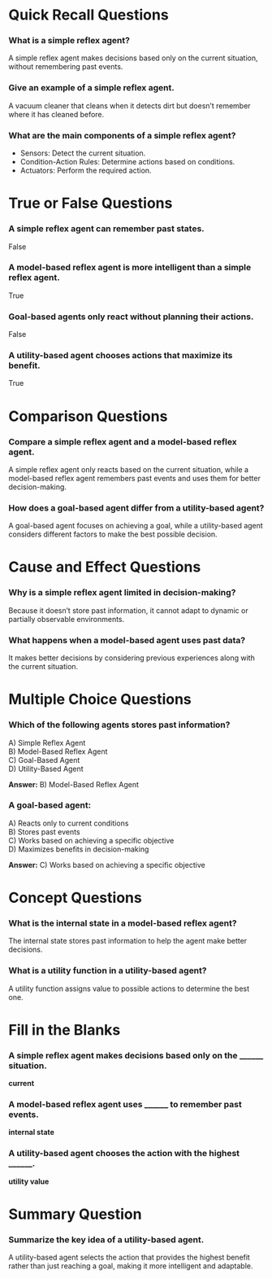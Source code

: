 # Quick Recall Questions

### What is a simple reflex agent?

A simple reflex agent makes decisions based only on the current situation, without remembering past events.

### Give an example of a simple reflex agent.

A vacuum cleaner that cleans when it detects dirt but doesn’t remember where it has cleaned before.

### What are the main components of a simple reflex agent?

- Sensors: Detect the current situation.
- Condition-Action Rules: Determine actions based on conditions.
- Actuators: Perform the required action.

# True or False Questions

### A simple reflex agent can remember past states.

False

### A model-based reflex agent is more intelligent than a simple reflex agent.

True

### Goal-based agents only react without planning their actions.

False

### A utility-based agent chooses actions that maximize its benefit.

True

# Comparison Questions

### Compare a simple reflex agent and a model-based reflex agent.

A simple reflex agent only reacts based on the current situation, while a model-based reflex agent remembers past events and uses them for better decision-making.

### How does a goal-based agent differ from a utility-based agent?

A goal-based agent focuses on achieving a goal, while a utility-based agent considers different factors to make the best possible decision.

# Cause and Effect Questions

### Why is a simple reflex agent limited in decision-making?

Because it doesn’t store past information, it cannot adapt to dynamic or partially observable environments.

### What happens when a model-based agent uses past data?

It makes better decisions by considering previous experiences along with the current situation.

# Multiple Choice Questions

### Which of the following agents stores past information?

A) Simple Reflex Agent  
B) Model-Based Reflex Agent  
C) Goal-Based Agent  
D) Utility-Based Agent

**Answer:** B) Model-Based Reflex Agent

### A goal-based agent:

A) Reacts only to current conditions  
B) Stores past events  
C) Works based on achieving a specific objective  
D) Maximizes benefits in decision-making

**Answer:** C) Works based on achieving a specific objective

# Concept Questions

### What is the internal state in a model-based reflex agent?

The internal state stores past information to help the agent make better decisions.

### What is a utility function in a utility-based agent?

A utility function assigns value to possible actions to determine the best one.

# Fill in the Blanks

### A simple reflex agent makes decisions based only on the ______ situation.

**current**

### A model-based reflex agent uses ______ to remember past events.

**internal state**

### A utility-based agent chooses the action with the highest ______.

**utility value**

# Summary Question

### Summarize the key idea of a utility-based agent.

A utility-based agent selects the action that provides the highest benefit rather than just reaching a goal, making it more intelligent and adaptable.